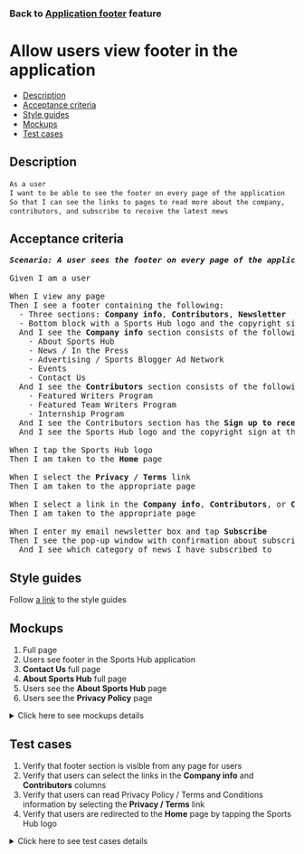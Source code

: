 ### Back to [Application footer](../../README.md) feature

# Allow users view footer in the application

- [Description](#description)
- [Acceptance criteria](#acceptance-criteria)
- [Style guides](#style-guides)
- [Mockups](#mockups)
- [Test cases](#test-cases)

## Description

    As a user
    I want to be able to see the footer on every page of the application
    So that I can see the links to pages to read more about the company, contributors, and subscribe to receive the latest news

## Acceptance criteria

<pre>
<b><i>Scenario: A user sees the footer on every page of the application</i></b>

Given I am a user

When I view any page
Then I see a footer containing the following:
  - Three sections: <b>Company info</b>, <b>Contributors</b>, <b>Newsletter</b>
  - Bottom block with a Sports Hub logo and the copyright sign at the left and the link to the Privacy / Terms page
  And I see the <b>Company info</b> section consists of the following links:
    - About Sports Hub
    - News / In the Press
    - Advertising / Sports Blogger Ad Network
    - Events
    - Contact Us
  And I see the <b>Contributors</b> section consists of the following links:
    - Featured Writers Program
    - Featured Team Writers Program
    - Internship Program
  And I see the Contributors section has the <b>Sign up to receive the latest sports news</b> option containing the input for the email address followed by the <b>Subscribe</b> button
  And I see the Sports Hub logo and the copyright sign at the left and the <b>Privacy / Terms</b> link at the right of bottom section

When I tap the Sports Hub logo
Then I am taken to the <b>Home</b> page

When I select the <b>Privacy / Terms</b> link
Then I am taken to the appropriate page

When I select a link in the <b>Company info</b>, <b>Contributors</b>, or <b>Copyright</b> section
Then I am taken to the appropriate page

When I enter my email newsletter box and tap <b>Subscribe</b>
Then I see the pop-up window with confirmation about subscription
  And I see which category of news I have subscribed to
</pre>

## Style guides

Follow [a link](https://www.figma.com/proto/0zkkf5WC77OSpvyD6YXpFE/Style-guides?page-id=0%3A1&node-id=19%3A5368&viewport=266%2C48%2C0.54&scaling=min-zoom&starting-point-node-id=19%3A5368) to the style guides

## Mockups

1. Full page
2. Users see footer in the Sports Hub application
3. <b>Contact Us</b> full page
4. <b>About Sports Hub</b> full page
5. Users see the <b>About Sports Hub</b> page
6. Users see the <b>Privacy Policy</b> page

<details>
  <summary>Click here to see mockups details</summary>

**1. Full page:**

![Full page](/mobile_application_features/application_footer/images/footer.png)

**2. Users see footer in the Sports Hub application:**

![Users see footer in the Sports Hub application](/mobile_application_features/application_footer/images/application_footer.png)

**3. Contact Us full page:**

![Contact Us full page](/mobile_application_features/application_footer/images/contact_us.png)

**4. About Sports Hub full page:**

![About Sports Hub full page](/mobile_application_features/application_footer/images/about_sports_hub.png)

**5. Users see the About Sports Hub page:**

![Users see the About Sports Hub page](/mobile_application_features/application_footer/images/application_about_sports_hub.png)

**6. Users see the Privacy Policy page:**

![Users see the Privacy Policy page](/mobile_application_features/application_footer/images/application_privacy_policy.png)

</details>

## Test cases

1. Verify that footer section is visible from any page for users
2. Verify that users can select the links in the <b>Company info</b> and <b>Contributors</b> columns
3. Verify that users can read Privacy Policy / Terms and Conditions information by selecting the <b>Privacy / Terms</b> link
4. Verify that users are redirected to the <b>Home</b> page by tapping the Sports Hub logo

<details>
  <summary>Click here to see test cases details</summary>

### **#1. Verify that footer section is visible from any page for users**

|Preconditions|Steps|Expected result
--------------|-----|----------
||1) Browse through different pages|1) The footer section is present on every page|

### **#2. Verify that users can select the links in the Company info and Contributors columns**

|Preconditions|Steps|Expected result
--------------|-----|----------
||1) Go to the footer</br>2) In the <b>Company info</b> and <b>Contributors</b> columns, select the links one by one|2) Links show appropriate info or redirect to appropriate pages|

### **#3. Verify that users can read Privacy Policy / Terms and Conditions information by selecting the Privacy / Terms link**

|Preconditions|Steps|Expected result
--------------|-----|----------
||1) Go to the footer</br>2) Select the <b>Privacy</b> link</br>3) Select the <b>Terms</b> link|2) The <b>Privacy Policy</b> page opens</br>3) The <b>Terms and Conditions</b> page opens|

### **#4. Verify that users are redirected to the Home page by tapping the Sports Hub logo**

|Preconditions|Steps|Expected result
--------------|-----|----------
||1) Go to any page except <b>Home</b></br>2) Go to the footer</br>3) Tap the <b>Sports Hub</b> logo|3) The user is redirected to the home page|
</details>
